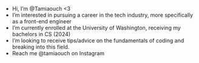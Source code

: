 - Hi, I’m @Tamiaouch <3
- I’m interested in pursuing a career in the tech industry, more specifically as a front-end engineer
- I’m currently enrolled at the University of Washington, receiving my bachelors in CS (2024)
- I’m looking to receive tips/advice on the fundamentals of coding and breaking into this field. 
- Reach me @tamiaouch on Instagram


